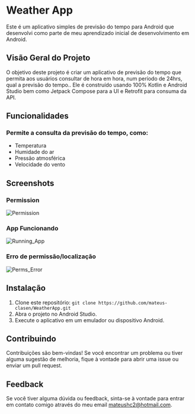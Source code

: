 
# Weather App

Este é um aplicativo simples de previsão do tempo para Android que desenvolvi como parte de meu aprendizado inicial de desenvolvimento em Android.

## Visão Geral do Projeto

O objetivo deste projeto é criar um aplicativo de previsão do tempo que permita aos usuários consultar de hora em hora, num período de 24hrs, qual a previsão do tempo.. Ele é construído usando 100% Kotlin e Android Studio bem como Jetpack Compose para a UI e Retrofit para consuma da API.


## Funcionalidades

### Permite a consulta da previsão do tempo, como: 
- Temperatura
- Humidade do ar
- Pressão atmosférica
- Velocidade do vento


## Screenshots

### Permission
![Permission](https://i.ibb.co/3m8Mzjj/weatherappperm.jpg)

### App Funcionando
![Running_App](https://i.ibb.co/rd8Dsg1/weatherappwprking.jpg)

### Erro de permissão/localização
![Perms_Error](https://i.ibb.co/dLFKs5M/weatherapperror.jpg)


## Instalação

1. Clone este repositório: `git clone https://github.com/mateus-clasen/WeatherApp.git`
2. Abra o projeto no Android Studio.
3. Execute o aplicativo em um emulador ou dispositivo Android.

## Contribuindo

Contribuições são bem-vindas! Se você encontrar um problema ou tiver alguma sugestão de melhoria, fique à vontade para abrir uma issue ou enviar um pull request.

## Feedback

Se você tiver alguma dúvida ou feedback, sinta-se à vontade para entrar em contato comigo através do meu email mateushc2@hotmail.com.

